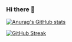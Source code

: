 ### Hi there 👋

<!--
**RamiAlzayat/RamiAlzayat** is a ✨ _special_ ✨ repository because its `README.md` (this file) appears on your GitHub profile.

Here are some ideas to get you started:

- 🔭 I’m currently working on ...
- 🌱 I’m currently learning ...
- 👯 I’m looking to collaborate on ...
- 🤔 I’m looking for help with ...
- 💬 Ask me about ...
- 📫 How to reach me: ...
- 😄 Pronouns: ...
- ⚡ Fun fact: ...
-->

[![Anurag's GitHub stats](https://github-readme-stats.vercel.app/api?username=RamiAlzayat)](https://github.com/anuraghazra/github-readme-stats)


[![GitHub Streak](https://github-readme-streak-stats.herokuapp.com/?user=RamiAlzayat&theme=dark)](https://git.io/streak-stats)
